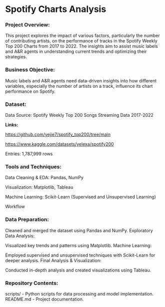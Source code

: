 # Spotify Charts Analysis
### Project Overview:
This project explores the impact of various factors, particularly the number of contributing artists, on the performance of tracks in the Spotify Weekly Top 200 Charts from 2017 to 2022. The insights aim to assist music labels and A&R agents in understanding current trends and optimizing their strategies.

### Business Objective:
Music labels and A&R agents need data-driven insights into how different variables, especially the number of artists on a track, influence its chart performance on Spotify.

### Dataset:
Data Source: Spotify Weekly Top 200 Songs Streaming Data 2017-2022

**Links:**

https://github.com/yejie7/spotify_top200/tree/main

https://www.kaggle.com/datasets/yelexa/spotify200

Entries: 1,787,999 rows

### Tools and Techniques:

Data Cleaning & EDA: Pandas, NumPy

Visualization: Matplotlib, Tableau

Machine Learning: Scikit-Learn (Supervised and Unsupervised Learning)

Workflow

### Data Preparation:

Cleaned and merged the dataset using Pandas and NumPy.
Exploratory Data Analysis:

Visualized key trends and patterns using Matplotlib.
Machine Learning:

Employed supervised and unsupervised techniques with Scikit-Learn for deeper analysis.
Final Analysis & Visualization:

Conducted in-depth analysis and created visualizations using Tableau.

### Repository Contents:

scripts/ - Python scripts for data processing and model implementation.
README.md - Project documentation.
